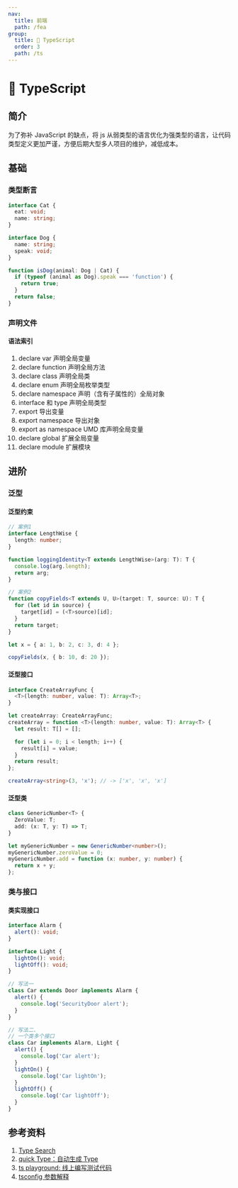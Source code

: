 ```yaml
---
nav:
  title: 前端
  path: /fea
group:
  title: 💊 TypeScript
  order: 3
  path: /ts
---
```


# 💊 TypeScript

## 简介

为了弥补 JavaScript 的缺点，将 js 从弱类型的语言优化为强类型的语言，让代码类型定义更加严谨，方便后期大型多人项目的维护，减低成本。

## 基础

### 类型断言

```ts
interface Cat {
  eat: void;
  name: string;
}

interface Dog {
  name: string;
  speak: void;
}

function isDog(animal: Dog | Cat) {
  if (typeof (animal as Dog).speak === 'function') {
    return true;
  }
  return false;
}
```

### 声明文件

#### 语法索引

1. declare var 声明全局变量
2. declare function 声明全局方法
3. declare class 声明全局类
4. declare enum 声明全局枚举类型
5. declare namespace 声明（含有子属性的）全局对象
6. interface 和 type 声明全局类型
7. export 导出变量
8. export namespace 导出对象
9. export as namespace UMD 库声明全局变量
10. declare global 扩展全局变量
11. declare module 扩展模块

## 进阶

### 泛型

#### 泛型约束

```ts
// 案例1
interface LengthWise {
  length: number;
}

function loggingIdentity<T extends LengthWise>(arg: T): T {
  console.log(arg.length);
  return arg;
}

// 案例2
function copyFields<T extends U, U>(target: T, source: U): T {
  for (let id in source) {
    target[id] = (<T>source)[id];
  }
  return target;
}

let x = { a: 1, b: 2, c: 3, d: 4 };

copyFields(x, { b: 10, d: 20 });
```

#### 泛型接口

```ts
interface CreateArrayFunc {
  <T>(length: number, value: T): Array<T>;
}

let createArray: CreateArrayFunc;
createArray = function <T>(length: number, value: T): Array<T> {
  let result: T[] = [];

  for (let i = 0; i < length; i++) {
    result[i] = value;
  }
  return result;
};

createArray<string>(3, 'x'); // -> ['x', 'x', 'x']
```

#### 泛型类

```ts
class GenericNumber<T> {
  ZeroValue: T;
  add: (x: T, y: T) => T;
}

let myGenericNumber = new GenericNumber<number>();
myGenericNumber.zeroValue = 0;
myGenericNumber.add = function (x: number, y: number) {
  return x + y;
};
```

### 类与接口

#### 类实现接口

```ts
interface Alarm {
  alert(): void;
}

interface Light {
  lightOn(): void;
  lightOff(): void;
}

// 写法一
class Car extends Door implements Alarm {
  alert() {
    console.log('SecurityDoor alert');
  }
}

// 写法二、
// 一个类多个接口
class Car implements Alarm, Light {
  alert() {
    console.log('Car alert');
  }
  lightOn() {
    console.log('Car lightOn');
  }
  lightOff() {
    console.log('Car lightOff');
  }
}
```

## 参考资料

1. [Type Search](https://www.typescriptlang.org/dt/search?search=)
2. [quick Type：自动生成 Type](https://app.quicktype.io)
3. [ts playground: 线上编写测试代码](https://www.typescriptlang.org/zh/play)
4. [tsconfig 参数解释](https://segmentfault.com/a/1190000021749847)
